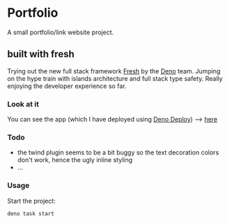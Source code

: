 # Portfolio

A small portfolio/link website project.

## built with fresh

Trying out the new full stack framework [Fresh](https://fresh.deno.dev/) by the
[Deno](https://deno.land/) team. Jumping on the hype train with islands
architecture and full stack type safety. Really enjoying the developer
experience so far.

### Look at it

You can see the app (which I have deployed using
[Deno Deploy](https://deno.com/deploy)) -->
[here](https://superfelix5000.deno.dev/)

### Todo
- the twind plugin seems to be a bit buggy so the text decoration colors don't work, hence the ugly inline styling
- ...

### Usage

Start the project:

```
deno task start
```
